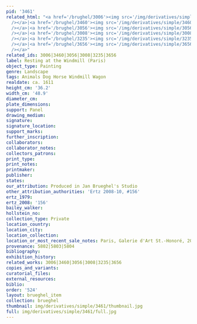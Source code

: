 ```yaml
---
pid: '3461'
related_html: "<a href='/brughel/3006'><img src='/img/derivatives/simple/3006/thumbnail.jpg'
  /></a>|<a href='/brughel/3460'><img src='/img/derivatives/simple/3460/thumbnail.jpg'
  /></a>|<a href='/brughel/3056'><img src='/img/derivatives/simple/3056/thumbnail.jpg'
  /></a>|<a href='/brughel/3008'><img src='/img/derivatives/simple/3008/thumbnail.jpg'
  /></a>|<a href='/brughel/3235'><img src='/img/derivatives/simple/3235/thumbnail.jpg'
  /></a>|<a href='/brughel/3656'><img src='/img/derivatives/simple/3656/thumbnail.jpg'
  /></a>"
related_ids: 3006|3460|3056|3008|3235|3656
label: Resting at the Windmill (Paris)
object_type: Painting
genre: Landscape
tags: Animals Dog Horse Windmill Wagon
realdate: ca. 1611
height_cm: '36.2'
width_cm: '48.9'
diameter_cm: 
plate_dimensions: 
support: Panel
drawing_medium: 
signature: 
signature_location: 
support_marks: 
further_inscription: 
collaborators: 
collaborator_notes: 
collectors_patrons: 
print_type: 
print_notes: 
printmaker: 
publisher: 
states: 
our_attribution: Produced in Jan Brueghel's Studio
other_attribution_authorities: 'Ertz 2008-10, #156'
ertz_1979: 
ertz_2008: '156'
bailey_walker: 
hollstein_no: 
collection_type: Private
location_country: 
location_city: 
location_collection: 
location_or_most_recent_sale_notes: Paris, Galerie d'Art St.-Honoré, 2012
provenance: 5802|5803|5804
bibliography: 
exhibition_history: 
related_works: 3006|3460|3056|3008|3235|3656
copies_and_variants: 
curatorial_files: 
external_resources: 
biblio: 
order: '524'
layout: brueghel_item
collection: brueghel
thumbnail: img/derivatives/simple/3461/thumbnail.jpg
full: img/derivatives/simple/3461/full.jpg
---
```

